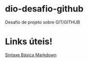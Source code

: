 # dio-desafio-github
Desafio de projeto sobre GIT/GITHUB

# Links úteis!
[Sintaxe Básica Markdown](https://www.markdownguide.org/)
